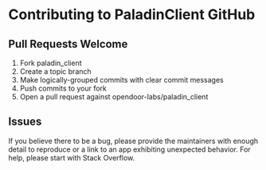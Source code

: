 # Contributing to PaladinClient GitHub

## Pull Requests Welcome
1. Fork paladin_client
2. Create a topic branch
3. Make logically-grouped commits with clear commit messages
4. Push commits to your fork
5. Open a pull request against opendoor-labs/paladin_client

## Issues

If you believe there to be a bug, please provide the maintainers with enough
detail to reproduce or a link to an app exhibiting unexpected behavior. For
help, please start with Stack Overflow.
